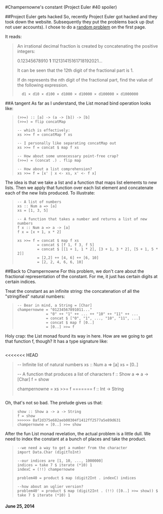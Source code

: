 ﻿#Champernowne's constant (Project Euler #40 spoiler)

##Project Euler gets hacked
So, recently Project Euler got hacked and they took down the website. Subsequently they put the problems back up (but not user accounts). I chose to do a [random problem](http://projecteuler.net/problem=40) on the first page.

It reads:
> An irrational decimal fraction is created by concatenating the positive integers:
>
> 0.12345678910 __1__ 112131415161718192021...
>
> It can be seen that the 12th digit of the fractional part is 1.
>
> If dn represents the nth digit of the fractional part, find the value of the following expression.
>
>       d1 × d10 × d100 × d1000 × d10000 × d100000 × d1000000


##A tangent
As far as I understand, the List monad bind operation looks like:

> ~~~~~~~~~~~~~~~~~~~~~~~~~~~~~~~~~~ {.haskell}
> (>>=) :: [a] -> (a -> [b]) -> [b]
> (>>=) = flip concatMap
>
> -- which is effectively:
> xs >>= f = concatMap f xs
>
> -- I personally like separating concatMap out
> xs >>= f = concat $ map f xs
>
> -- How about some unnecessary point-free crap?
> (>>=) = (concat .) . flip map
>
> -- How about a list comprehension?
> xs >>= f = [x' | x <- xs, x' <- f x]
> ~~~~~~~~~~~~~~~~~~~~~~~~~~~~~~~~~~

The idea is that we take a list and a function that maps list elements to new lists. Then we apply that function over each list element and concatenate each of the new lists produced. To illustrate:

> ~~~~~~~~~~~~~~~~~~~~~~~~~~~~~~~~~ {.haskell}
> -- A list of numbers
> xs :: Num a => [a]
> xs = [1, 3, 5]
>
> -- A function that takes a number and returns a list of new numbers
> f x :: Num a => a -> [a]
> f x = [x + 1, x * 2]
>
> xs >>= f = concat $ map f xs
>          = concat $ [f 1, f 3, f 5]
>          = concat $ [[1 + 1, 1 * 2], [3 + 1, 3 * 2], [5 + 1, 5 * 2]]
>          = [2,2] ++ [4, 6] ++ [6, 10]
>          = [2, 2, 4, 6, 6, 10]
> ~~~~~~~~~~~~~~~~~~~~~~~~~~~~~~~~~

##Back to Champernowne
For this problem, we don't care about the fractional representation of the constant. For me, it just has certain digits at certain indices.

Treat the constant as an infinite string: the concatenation of all the "stringified" natural numbers:

> ~~~~~~~~~~~~~~~~~~~~~~~~~~~~~~~~~ {.haskell}
> -- Bear in mind, a String = [Char]
> champernowne = "01234567891011..."
>              = "0" ++ "1" ++ ... ++ "10" ++ "11" ++ ...
>              = concat $ ["0", "1", ..., "10", "11", ...]
>              = concat $ map f [0..]
>              = [0..] >>= f
> ~~~~~~~~~~~~~~~~~~~~~~~~~~~~~~~~~

Holy crap: the List monad found its way in here. How are we going to get that function f, though? It has a type signature like:

> ~~~~~~~~~~~~~~~~~~~~~~~~~~~~~~~~~ {.haskell}
<<<<<<< HEAD
> -- Infinite list of natural numbers
> xs :: Num a => [a]
> xs = [0..]
>
> -- A function that produces a list of characters
> f :: Show a => a -> [Char]
> f = show
>
> champernowne = xs >>= f
=======
> f :: Int -> String
> ~~~~~~~~~~~~~~~~~~~~~~~~~~~~~~~~~

Oh, that's not so bad. The prelude gives us that:

> ~~~~~~~~~~~~~~~~~~~~~~~~~~~~~~~~~ {.haskell}
> show :: Show a -> a -> String
> f = show 
>>>>>>> 8af2d375e682aeb00304f1412ff2577a5e89d631
> champernowne = [0..] >>= show
> ~~~~~~~~~~~~~~~~~~~~~~~~~~~~~~~~~

After the fun List monad revelation, the actual problem is a little dull. We need to index the constant at a bunch of places and take the product.

> ~~~~~~~~~~~~~~~~~~~~~~~~~~~~~~~~~ {.haskell}
> --we need a way to get a number from the character
> import Data.Char (digitToInt)
>
> --our indices are [1, 10, ..., 1000000]
> indices = take 7 $ iterate (*10) 1
> indexC = (!!) champernowne
>
> problem40 = product $ map (digit2Int . indexC) indices
>
> --how about an uglier version?
> problem40' = product $ map (digit2Int . (!!) ([0..] >>= show)) $ take 7 $ iterate (*10) 1
> ~~~~~~~~~~~~~~~~~~~~~~~~~~~~~~~~~

#### June 25, 2014
